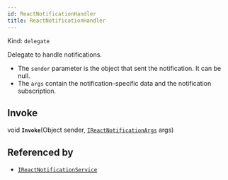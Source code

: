 ```yaml
---
id: ReactNotificationHandler
title: ReactNotificationHandler
---
```


Kind: `delegate`

Delegate to handle notifications.
- The `sender` parameter is the object that sent the notification. It can be null.
- The `args` contain the notification-specific data and the notification subscription.

## Invoke
void **`Invoke`**(Object sender, [`IReactNotificationArgs`](IReactNotificationArgs) args)





## Referenced by
- [`IReactNotificationService`](IReactNotificationService)
